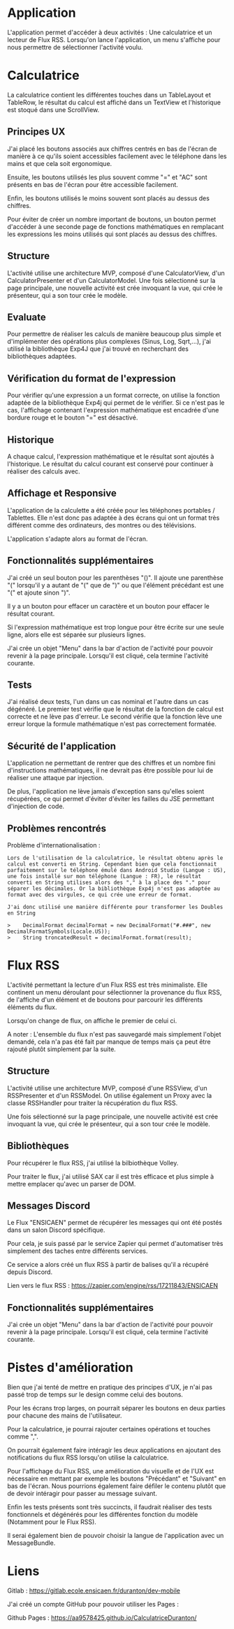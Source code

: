 # Application
L'application permet d'accéder à deux activités : Une calculatrice et un lecteur de Flux RSS.
Lorsqu'on lance l'application, un menu s'affiche pour nous permettre de sélectionner l'activité voulu. 


# Calculatrice
La calculatrice contient les différentes touches dans un TableLayout et TableRow, le résultat du calcul est affiché dans un TextView et l'historique est stoqué dans une ScrollView.


## Principes UX

J'ai placé les boutons associés aux chiffres centrés en bas de l'écran de manière à ce qu'ils soient accessibles facilement avec le téléphone dans les mains et que cela soit ergonomique.

Ensuite, les boutons utilisés les plus souvent comme "=" et "AC" sont présents en bas de l'écran pour être accessible facilement.

Enfin, les boutons utilisés le moins souvent sont placés au dessus des chiffres.

Pour éviter de créer un nombre important de boutons, un bouton permet d'accéder à une seconde page de fonctions mathématiques en remplacant les expressions les moins utilisés qui sont placés au dessus des chiffres.

## Structure

L'activité utilise une architecture MVP, composé d'une CalculatorView, d'un CalculatorPresenter et d'un CalculatorModel. 
Une fois sélectionné sur la page principale, une nouvelle activité est crée invoquant la vue, qui crée le présenteur, qui a son tour crée le modèle.

## Evaluate
    
Pour permettre de réaliser les calculs de manière beaucoup plus simple et d'implémenter des opérations plus complexes (Sinus, Log, Sqrt,...), j'ai utilisé la bibliothèque Exp4J que j'ai trouvé en recherchant des bibliothèques adaptées.

## Vérification du format de l'expression

Pour vérifier qu'une expression a un format correcte, on utilise la fonction adaptée de la bibliothèque Exp4j qui permet de le vérifier.
Si ce n'est pas le cas, l'affichage contenant l'expression mathématique est encadrée d'une bordure rouge et le bouton "=" est désactivé.

## Historique

A chaque calcul, l'expression mathématique et le résultat sont ajoutés à l'historique. Le résultat du calcul courant est conservé pour continuer à réaliser des calculs avec.

## Affichage et Responsive

L'application de la calculette a été créée pour les téléphones portables / Tablettes. Elle n'est donc pas adaptée à des écrans qui ont un format très différent comme des ordinateurs, des montres ou des télévisions.  

L'application s'adapte alors au format de l'écran.

## Fonctionnalités supplémentaires

J'ai créé un seul bouton pour les parenthèses "()". Il ajoute une parenthèse "(" lorsqu'il y a autant de "(" que de ")" ou que l'élément précédant est une "(" et ajoute sinon ")".

Il y a un bouton pour effacer un caractère et un bouton pour effacer le résultat courant.

Si l'expression mathématique est trop longue pour être écrite sur une seule ligne, alors elle est séparée sur plusieurs lignes.

J'ai crée un objet "Menu" dans la bar d'action de l'activité pour pouvoir revenir à la page principale.
Lorsqu'il est cliqué, cela termine l'activité courante.

## Tests

J'ai réalisé deux tests, l'un dans un cas nominal et l'autre dans un cas dégénéré.
Le premier test vérifie que le résultat de la fonction de calcul est correcte et ne lève pas d'erreur.
Le second vérifie que la fonction lève une erreur lorque la formule mathématique n'est pas correctement formatée.

## Sécurité de l'application

L'application ne permettant de rentrer que des chiffres et un nombre fini d'instructions mathématiques, il ne devrait pas être possible pour lui de réaliser une attaque par injection. 

De plus, l'application ne lève jamais d'exception sans qu'elles soient récupérées, ce qui permet d'éviter d'éviter les failles du JSE permettant d'injection de code. 

## Problèmes rencontrés

Problème d'internationalisation :
    
    Lors de l'utilisation de la calculatrice, le résultat obtenu après le calcul est converti en String. Cependant bien que cela fonctionnait parfaitement sur le téléphone émulé dans Android Studio (Langue : US), une fois installé sur mon téléphone (Langue : FR), le résultat converti en String utilises alors des "," à la place des "." pour séparer les décimales. Or la bibliothèque Exp4j n'est pas adaptée au format avec des virgules, ce qui crée une erreur de format.

    J'ai donc utilisé une manière différente pour transformer les Doubles en String 

    >    DecimalFormat decimalFormat = new DecimalFormat("#.###", new DecimalFormatSymbols(Locale.US));
    >    String troncatedResult = decimalFormat.format(result);


# Flux RSS

L'activité permettant la lecture d'un Flux RSS est très minimaliste. Elle continent un menu déroulant pour sélectionner la provenance du flux RSS, de l'affiche d'un élément et de boutons pour parcourir les différents éléments du flux.

Lorsqu'on change de flux, on affiche le premier de celui ci. 

A noter : L'ensemble du flux n'est pas sauvegardé mais simplement l'objet demandé, cela n'a pas été fait par manque de temps mais ça peut être rajouté plutôt simplement par la suite. 

## Structure

L'activité utilise une architecture MVP, composé d'une RSSView, d'un RSSPresenter et d'un RSSModel. 
On utilise également un Proxy avec la classe RSSHandler pour traiter la récupération du flux RSS.

Une fois sélectionné sur la page principale, une nouvelle activité est crée invoquant la vue, qui crée le présenteur, qui a son tour crée le modèle.

## Bibliothèques

Pour récupérer le flux RSS, j'ai utilisé la bilbiothèque Volley.

Pour traiter le flux, j'ai utilisé SAX car il est très efficace et plus simple à mettre emplacer qu'avec un parser de DOM.

## Messages Discord

Le Flux "ENSICAEN" permet de récupérer les messages qui ont été postés dans un salon Discord spécifique.

Pour cela, je suis passé par le service Zapier qui permet d'automatiser très simplement des taches entre différents services.

Ce service a alors créé un flux RSS à partir de balises qu'il a récupéré depuis Discord. 

Lien vers le flux RSS : https://zapier.com/engine/rss/17211843/ENSICAEN


## Fonctionnalités supplémentaires

J'ai crée un objet "Menu" dans la bar d'action de l'activité pour pouvoir revenir à la page principale.
Lorsqu'il est cliqué, cela termine l'activité courante.


# Pistes d'amélioration

Bien que j'ai tenté de mettre en pratique des principes d'UX, je n'ai pas passé trop de temps sur le design comme celui des boutons.

Pour les écrans trop larges, on pourrait séparer les boutons en deux parties pour chacune des mains de l'utilisateur.

Pour la calculatrice, je pourrai rajouter certaines opérations et touches comme ",".

On pourrait également faire intéragir les deux applications en ajoutant des notifications du flux RSS lorsqu'on utilise la calculatrice.

Pour l'affichage du Flux RSS, une amélioration du visuelle et de l'UX est nécessaire en mettant par exemple les boutons "Précédant" et "Suivant" en bas de l'écran. Nous pourrions également faire défiler le contenu plutôt que de devoir intéragir pour passer au message suivant.

Enfin les tests présents sont très succincts, il faudrait réaliser des tests fonctionnels et dégénérés pour les différentes fonction du modèle (Notamment pour le Flux RSS).

Il serai également bien de pouvoir choisir la langue de l'application avec un MessageBundle.


# Liens

Gitlab : https://gitlab.ecole.ensicaen.fr/duranton/dev-mobile

J'ai créé un compte GitHub pour pouvoir utiliser les Pages :

Github Pages : https://aa9578425.github.io/CalculatriceDuranton/ 

